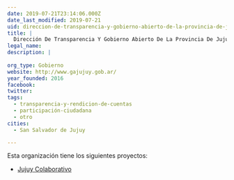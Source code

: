 ```yaml
---
date: 2019-07-21T23:14:06.000Z
date_last_modified: 2019-07-21
uid: direccion-de-transparencia-y-gobierno-abierto-de-la-provincia-de-jujuy
title: |
  Dirección De Transparencia Y Gobierno Abierto De La Provincia De Jujuy
legal_name: 
description: |
  
org_type: Gobierno
website: http://www.gajujuy.gob.ar/
year_founded: 2016
facebook: 
twitter: 
tags:
  - transparencia-y-rendicion-de-cuentas
  - participación-ciudadana
  - otro
cities: 
  - San Salvador de Jujuy

---
```


Esta organización tiene los siguientes proyectos:

- [Jujuy Colaborativo](/proyectos/jujuy-colaborativo)

